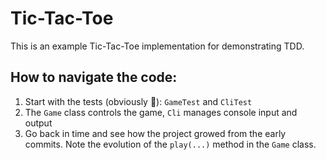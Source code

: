 # Tic-Tac-Toe

This is an example Tic-Tac-Toe implementation for demonstrating TDD. 

## How to navigate the code: 
1. Start with the tests (obviously 🙂): `GameTest` and `CliTest`
2. The `Game` class controls the game, `Cli` manages console input and output
3. Go back in time and see how the project growed from the early commits. Note the evolution of the `play(...)` method in the `Game` class.

